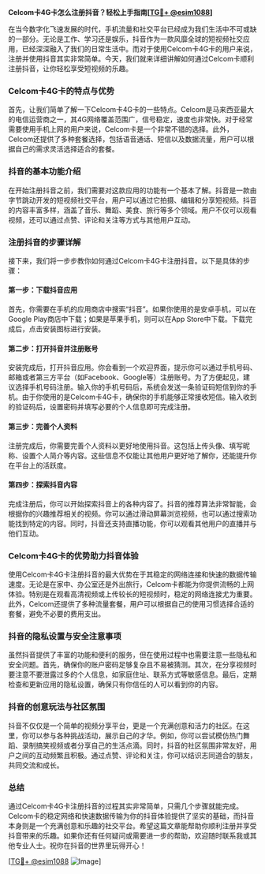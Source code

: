 **Celcom卡4G卡怎么注册抖音？轻松上手指南[[TG💪+ @esim1088](https://t.me/s/esim1088)]**

在当今数字化飞速发展的时代，手机流量和社交平台已经成为我们生活中不可或缺的一部分。无论是工作、学习还是娱乐，抖音作为一款风靡全球的短视频社交应用，已经深深融入了我们的日常生活中。而对于使用Celcom卡4G卡的用户来说，注册并使用抖音其实非常简单。今天，我们就来详细讲解如何通过Celcom卡顺利注册抖音，让你轻松享受短视频的乐趣。

### Celcom卡4G卡的特点与优势

首先，让我们简单了解一下Celcom卡4G卡的一些特点。Celcom是马来西亚最大的电信运营商之一，其4G网络覆盖范围广，信号稳定，速度也非常快。对于经常需要使用手机上网的用户来说，Celcom卡是一个非常不错的选择。此外，Celcom还提供了多种套餐选择，包括语音通话、短信以及数据流量，用户可以根据自己的需求灵活选择适合的套餐。

### 抖音的基本功能介绍

在开始注册抖音之前，我们需要对这款应用的功能有一个基本了解。抖音是一款由字节跳动开发的短视频社交平台，用户可以通过它拍摄、编辑和分享短视频。抖音的内容丰富多样，涵盖了音乐、舞蹈、美食、旅行等多个领域。用户不仅可以观看视频，还可以通过点赞、评论和关注等方式与其他用户互动。

### 注册抖音的步骤详解

接下来，我们将一步步教你如何通过Celcom卡4G卡注册抖音。以下是具体的步骤：

#### 第一步：下载抖音应用

首先，你需要在手机的应用商店中搜索“抖音”。如果你使用的是安卓手机，可以在Google Play商店中下载；如果是苹果手机，则可以在App Store中下载。下载完成后，点击安装图标进行安装。

#### 第二步：打开抖音并注册账号

安装完成后，打开抖音应用。你会看到一个欢迎界面，提示你可以通过手机号码、邮箱或者第三方平台（如Facebook、Google等）注册账号。为了方便起见，建议选择手机号码注册。输入你的手机号码后，系统会发送一条验证码短信到你的手机。由于你使用的是Celcom卡4G卡，确保你的手机能够正常接收短信。输入收到的验证码后，设置密码并填写必要的个人信息即可完成注册。

#### 第三步：完善个人资料

注册完成后，你需要完善个人资料以更好地使用抖音。这包括上传头像、填写昵称、设置个人简介等内容。这些信息不仅能让其他用户更好地了解你，还能提升你在平台上的活跃度。

#### 第四步：探索抖音内容

完成注册后，你可以开始探索抖音上的各种内容了。抖音的推荐算法非常智能，会根据你的兴趣推荐相关的视频。你可以通过滑动屏幕浏览视频，也可以通过搜索功能找到特定的内容。同时，抖音还支持直播功能，你可以观看其他用户的直播并与他们互动。

### Celcom卡4G卡的优势助力抖音体验

使用Celcom卡4G卡注册抖音的最大优势在于其稳定的网络连接和快速的数据传输速度。无论是在家中、办公室还是外出旅行，Celcom卡都能为你提供流畅的上网体验。特别是在观看高清视频或上传较长的短视频时，稳定的网络连接尤为重要。此外，Celcom还提供了多种流量套餐，用户可以根据自己的使用习惯选择合适的套餐，避免不必要的费用支出。

### 抖音的隐私设置与安全注意事项

虽然抖音提供了丰富的功能和便利的服务，但在使用过程中也需要注意一些隐私和安全问题。首先，确保你的账户密码足够复杂且不易被猜测。其次，在分享视频时要注意不要泄露过多的个人信息，如家庭住址、联系方式等敏感信息。最后，定期检查和更新应用的隐私设置，确保只有你信任的人可以看到你的内容。

### 抖音的创意玩法与社区氛围

抖音不仅仅是一个简单的视频分享平台，更是一个充满创意和活力的社区。在这里，你可以参与各种挑战活动，展示自己的才华。例如，你可以尝试模仿热门舞蹈、录制搞笑视频或者分享自己的生活点滴。同时，抖音的社区氛围非常友好，用户之间的互动频繁且积极。通过点赞、评论和关注，你可以结识志同道合的朋友，共同交流和成长。

### 总结

通过Celcom卡4G卡注册抖音的过程其实非常简单，只需几个步骤就能完成。Celcom卡的稳定网络和快速数据传输为你的抖音体验提供了坚实的基础，而抖音本身则是一个充满创意和乐趣的社交平台。希望这篇文章能帮助你顺利注册并享受抖音带来的乐趣。如果你还有任何疑问或需要进一步的帮助，欢迎随时联系我或其他专业人士。祝你在抖音的世界里玩得开心！

[[TG💪+ @esim1088](https://t.me/s/esim1088) ![Image](https://i.postimg.cc/4NQfJmqS/Snipaste-2025-05-13-00-14-12.png)]